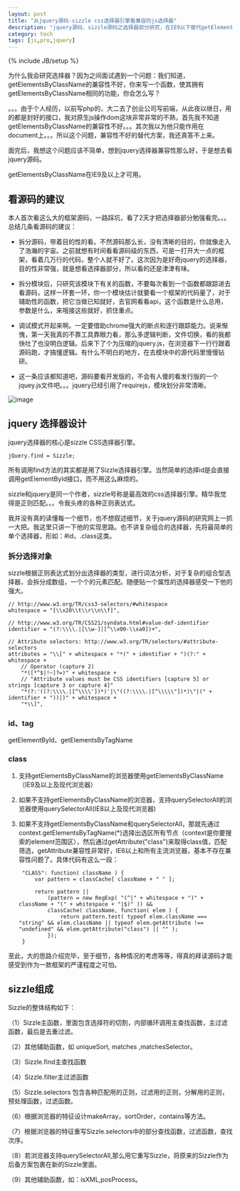 ```yaml
---
layout: post
title: "从jquery源码-sizzle css选择器引擎看兼容的js选择器"
description: "jquery源码、sizzle源码之选择器部分研究，在IE9以下替代getElementsByClassName的方法。看源码的建议"
category: tech
tags: [js,pro,jquery]
---
```

{% include JB/setup %}

为什么我会研究选择器？因为之间面试遇到一个问题：我们知道，getElementsByClassName的兼容性不好，你来写一个函数，使其拥有getElementsByClassName相同的功能，你会怎么写？

。。。由于个人经历，以前写php的，大二去了创业公司写前端，从此夜以继日，用的都是封好的接口，我对原生js操作dom这块非常非常的不熟，首先我不知道getElementsByClassName的兼容性不好。。。其次我以为他只能作用在document上。。。所以这个问题，兼容性不好的替代方案，我还真答不上来。

面完后，我想这个问题应该不简单，想到jquery选择器兼容性那么好，于是想去看jquery源码。

getElementsByClassName在IE9及以上才可用。

## 看源码的建议

本人首次看这么大的框架源码，一路踩坑，看了2天才把选择器部分勉强看完。。。总结几条看源码的建议：

- 拆分源码，带着目的性的看。不然源码那么长，没有清晰的目的，你就像走入了浩瀚的宇宙。之前就想有时间看看源码级的东西，可是一打开大一点的框架，看着几万行的代码，整个人就不好了。这次因为是好奇jquery的选择器，目的性非常强，就是想看选择器部分，所以看的还是津津有味。

- 拆分模块后，只研究该模块下有关的函数，不要每次看到一个函数都跟踪进去看源码，这样一环套一环，你一个模块估计就要看一个框架的代码量了，对于辅助性的函数，把它当做已知就好，去官网看看api，这个函数是什么总用，参数是什么，来哦接这些就好，抓住重点。

- 调试模式开起来啊。一定要借助chrome强大的断点和逐行跟踪能力。说来惭愧，第一天我真的不靠工具靠眼力看，那么多逻辑判断，文件切换，看的我都快吐了也没明白逻辑。后来下了个为压缩的jquery.js，在浏览器下一行行跟着源码跑，才搞懂逻辑。有什么不明白的地方，在去模块中的源代码里慢慢钻研。

- 这一条应该都知道吧，源码要看开发版的，不会有人傻的看发行版的一个jquey.js文件吧。。。jquery已经引用了requirejs，模块划分非常清晰。

![image](https://echizen.github.io/assets/blog-img/QQ20150821-1@2x.png)

## jquery 选择器设计



jquery选择器的核心是sizzle CSS选择器引擎。

	jQuery.find = Sizzle;
	
所有调用find方法的其实都是用了Sizzle选择器引擎。当然简单的选择id是会直接调用getElementById接口，而不用这么麻烦的。

sizzle和jquery是同一个作者，sizzle号称是最高效的css选择器引擎。精华我觉得是正则匹配。。。令我头疼的各种正则表达式。

我并没有真的读懂每一个细节，也不想叙述细节，关于jquery源码的研究网上一抓一大把。我这里只讲一下他的实现思路。也不讲复杂组合的选择器，先将最简单的单个选择器，形如：#id，.class这类。

### 拆分选择对象

sizzle根据正则表达式划分出选择器的类型，进行词法分析，对于复杂的组合型选择器，会拆分成数组，一个个的元素匹配。随便贴一个属性的选择器感受一下他的强大。

	// http://www.w3.org/TR/css3-selectors/#whitespace
	whitespace = "[\\x20\\t\\r\\n\\f]",

	// http://www.w3.org/TR/CSS21/syndata.html#value-def-identifier
	identifier = "(?:\\\\.|[\\w-]|[^\\x00-\\xa0])+",

	// Attribute selectors: http://www.w3.org/TR/selectors/#attribute-selectors
	attributes = "\\[" + whitespace + "*(" + identifier + ")(?:" + whitespace +
		// Operator (capture 2)
		"*([*^$|!~]?=)" + whitespace +
		// "Attribute values must be CSS identifiers [capture 5] or strings [capture 3 or capture 4]"
		"*(?:'((?:\\\\.|[^\\\\'])*)'|\"((?:\\\\.|[^\\\\\"])*)\"|(" + identifier + "))|)" + whitespace +
		"*\\]",

### id、tag

getElementById、getElementsByTagName

### class

1. 支持getElementsByClassName的浏览器使用getElementsByClassName（IE9及以上及现代浏览器）
2. 如果不支持getElementsByClassName的浏览器，支持querySelectorAll的浏览器使用querySelectorAll(IE8以上及现代浏览器)
3. 如果不支持getElementsByClassName和querySelectorAll，那就先通过context.getElementsByTagName(*)选择出选区所有节点（context是你要搜索的element范围区），然后通过getAttribute("class")来取得class值，匹配筛选，getAttribute兼容性非常好，IE6以上和所有主流浏览器，基本不存在兼容性问题了。具体代码有这么一段：

		"CLASS": function( className ) {
            var pattern = classCache[ className + " " ];

            return pattern ||
                (pattern = new RegExp( "(^|" + whitespace + ")" + className + "(" + whitespace + "|$)" )) &&
                classCache( className, function( elem ) {
                    return pattern.test( typeof elem.className === "string" && elem.className || typeof elem.getAttribute !== "undefined" && elem.getAttribute("class") || "" );
                });
        }


至此，大的思路介绍完毕，至于细节，各种情况的考虑等等，得真的拜读源码才能感受到作为一款框架的严谨程度之可怕。

## sizzle组成

Sizzle的整体结构如下：

（1）Sizzle主函数，里面包含选择符的切割，内部循环调用主查找函数，主过滤函数，最后是去重过滤。

（2）其他辅助函数，如 uniqueSort, matches ,matchesSelector。

（3）Sizzle.find主查找函数

（4）Sizzle.filter主过滤函数

（5）Sizzle.selectors 包含各种匹配用的正则，过滤用的正则，分解用的正则，预处理函数，过滤函数。

（6）根据浏览器的特征设计makeArray，sortOrder，contains等方法。

（7）根据浏览器的特征重写Sizzle.selectors中的部分查找函数，过滤函数，查找次序。

（8）若浏览器支持querySelectorAll,那么用它重写Sizzle，将原来的Sizzle作为后备方案包裹在新的Sizzle里面。

（9）其他辅助函数，如：isXML,posProcess。


